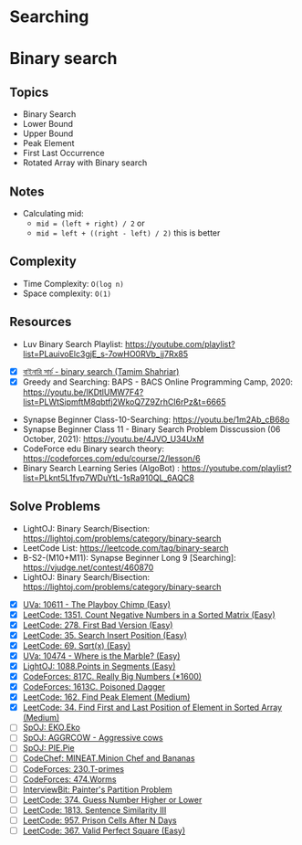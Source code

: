 # Searching

# Binary search

## Topics

- Binary Search
- Lower Bound
- Upper Bound
- Peak Element
- First Last Occurrence
- Rotated Array with Binary search

## Notes

- Calculating mid:
  - `mid = (left + right) / 2` or
  - `mid = left + ((right - left) / 2)` this is better

## Complexity

- Time Complexity: `O(log n)`
- Space complexity: `O(1)`

## Resources

- Luv Binary Search Playlist: https://youtube.com/playlist?list=PLauivoElc3gjE_s-7owHO0RVb_jj7Rx85
- [x] [বাইনারি সার্চ - binary search (Tamim Shahriar)](https://youtu.be/NMC6ltspWys)
- [x] Greedy and Searching: BAPS - BACS Online Programming Camp, 2020: https://youtu.be/IKDtlUMW7F4?list=PLWtSipmftM8qbtfj2WkoQ7Z9ZrhCl6rPz&t=6665
- Synapse Beginner Class-10-Searching: https://youtu.be/1m2Ab_cB68o
- Synapse Beginner Class 11 - Binary Search Problem Disscussion (06 October, 2021): https://youtu.be/4JVO_U34UxM
- CodeForce edu Binary search theory: https://codeforces.com/edu/course/2/lesson/6
- Binary Search Learning Series (AlgoBot) : https://youtube.com/playlist?list=PLknt5L1fvp7WDuYtL-1sRa910QL_6AQC8

## Solve Problems

- LightOJ: Binary Search/Bisection: https://lightoj.com/problems/category/binary-search
- LeetCode List: https://leetcode.com/tag/binary-search
- B-S2-(M10+M11): Synapse Beginner Long 9 [Searching]: https://vjudge.net/contest/460870
- LightOJ: Binary Search/Bisection: https://lightoj.com/problems/category/binary-search
- [x] [UVa: 10611 - The Playboy Chimp (Easy)](https://onlinejudge.org/index.php?option=com_onlinejudge&Itemid=8&page=show_problem&problem=1552)
- [x] [LeetCode: 1351. Count Negative Numbers in a Sorted Matrix (Easy)](https://leetcode.com/problems/count-negative-numbers-in-a-sorted-matrix/)
- [x] [LeetCode: 278. First Bad Version (Easy)](https://leetcode.com/problems/first-bad-version/)
- [x] [LeetCode: 35. Search Insert Position (Easy)](https://leetcode.com/problems/search-insert-position/)
- [x] [LeetCode: 69. Sqrt(x) (Easy)](https://leetcode.com/problems/sqrtx/)
- [x] [UVa: 10474 - Where is the Marble? (Easy)](https://onlinejudge.org/index.php?option=com_onlinejudge&Itemid=8&page=show_problem&problem=1415)
- [x] [LightOJ: 1088.Points in Segments (Easy)](https://lightoj.com/problem/points-in-segments)
- [x] [CodeForces: 817C. Really Big Numbers (\*1600)](https://codeforces.com/problemset/problem/817/C)
- [x] [CodeForces: 1613C. Poisoned Dagger](https://codeforces.com/contest/1613/problem/C)
- [x] [LeetCode: 162. Find Peak Element (Medium)](https://leetcode.com/problems/find-peak-element/)
- [x] [LeetCode: 34. Find First and Last Position of Element in Sorted Array (Medium)](https://leetcode.com/problems/find-first-and-last-position-of-element-in-sorted-array/)
- [ ] [SpOJ: EKO.Eko](https://www.spoj.com/problems/EKO/)
- [ ] [SpOJ: AGGRCOW - Aggressive cows](https://www.spoj.com/problems/AGGRCOW/)
- [ ] [SpOJ: PIE.Pie](https://www.spoj.com/problems/PIE/)
- [ ] [CodeChef: MINEAT.Minion Chef and Bananas](https://www.codechef.com/problems/MINEAT)
- [ ] [CodeForces: 230.T-primes](https://codeforces.com/problemset/problem/230/B)
- [ ] [CodeForces: 474.Worms](https://codeforces.com/problemset/problem/474/B)
- [ ] [InterviewBit: Painter's Partition Problem](https://www.interviewbit.com/problems/painters-partition-problem/)
- [ ] [LeetCode: 374. Guess Number Higher or Lower](https://leetcode.com/problems/guess-number-higher-or-lower/)
- [ ] [LeetCode: 1813. Sentence Similarity III](https://leetcode.com/problems/sentence-similarity-iii/)
- [ ] [LeetCode: 957. Prison Cells After N Days](https://leetcode.com/problems/prison-cells-after-n-days/)
- [ ] [LeetCode: 367. Valid Perfect Square (Easy)](https://leetcode.com/problems/valid-perfect-square/)

